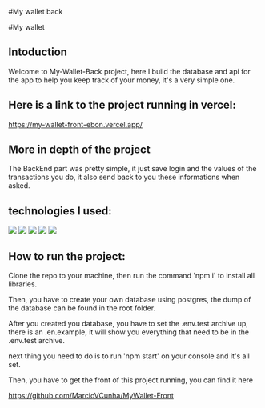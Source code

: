 #My wallet back

#My wallet

<h2>Intoduction</h2>

Welcome to My-Wallet-Back project, here I build the database and api for the app to help you keep track of your money, it's a very simple one.

<h2>Here is a link to the project running in vercel:</h2>

https://my-wallet-front-ebon.vercel.app/

<h2>More in depth of the project</h2>

The BackEnd part was pretty simple, it just save login and the values of the transactions you do, it also send back to you these informations when asked.

<h2>technologies I used:</h2>

<img src='https://img.shields.io/badge/JavaScript-323330?style=for-the-badge&logo=javascript&logoColor=F7DF1E'>
<img src='https://img.shields.io/badge/PostgreSQL-316192?style=for-the-badge&logo=postgresql&logoColor=white'>
<img src='https://img.shields.io/badge/npm-CB3837?style=for-the-badge&logo=npm&logoColor=white'>
<img src='https://img.shields.io/badge/Express.js-000000?style=for-the-badge&logo=express&logoColor=white'>
<img src='https://img.shields.io/badge/Heroku-430098?style=for-the-badge&logo=heroku&logoColor=white'>

<h2>How to run the project:</h2>

Clone the repo to your machine, then run the command 'npm i' to install all libraries.

Then, you have to create your own database using postgres, the dump of the database can be found in the root folder.

After you created you database, you have to set the .env.test archive up, there is an .en.example, it will show you everything that need to be in the .env.test archive.

next thing you need to do is to run 'npm start' on your console and it's all set.

Then, you have to get the front of this project running, you can find it here

https://github.com/MarcioVCunha/MyWallet-Front
